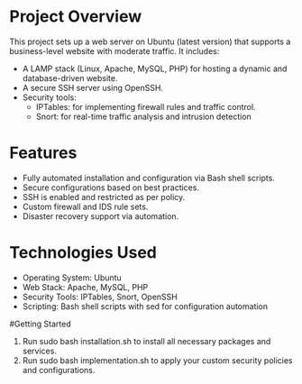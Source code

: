 # Project Overview
This project sets up a web server on Ubuntu (latest version) that supports a business-level website with moderate traffic. It includes:
- A LAMP stack (Linux, Apache, MySQL, PHP) for hosting a dynamic and database-driven website.
- A secure SSH server using OpenSSH.
- Security tools:
    - IPTables: for implementing firewall rules and traffic control.
    - Snort: for real-time traffic analysis and intrusion detection

# Features
- Fully automated installation and configuration via Bash shell scripts.
- Secure configurations based on best practices.
- SSH is enabled and restricted as per policy.
- Custom firewall and IDS rule sets.
- Disaster recovery support via automation.

# Technologies Used
- Operating System: Ubuntu
- Web Stack: Apache, MySQL, PHP
- Security Tools: IPTables, Snort, OpenSSH
- Scripting: Bash shell scripts with sed for configuration automation

#Getting Started
1. Run sudo bash installation.sh to install all necessary packages and services.
2. Run sudo bash implementation.sh to apply your custom security policies and configurations.

